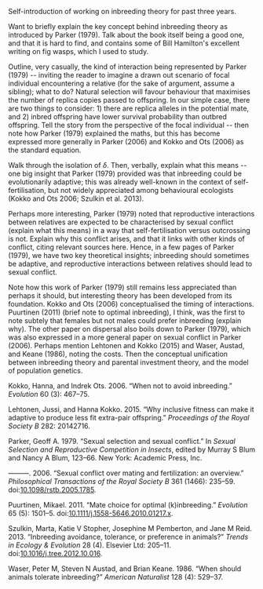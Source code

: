 Self-introduction of working on inbreeding theory for past three years.

Want to briefly explain the key concept behind inbreeding theory as
introduced by Parker (1979). Talk about the book itself being a good
one, and that it is hard to find, and contains some of Bill Hamilton's
excellent writing on fig wasps, which I used to study.

Outline, very casually, the kind of interaction being represented by
Parker (1979) -- inviting the reader to imagine a drawn out scenario of
focal individual encountering a relative (for the sake of argument,
assume a sibling); what to do? Natural selection will favour behaviour
that maximises the number of replica copies passed to offspring. In our
simple case, there are two things to consider: 1) there are replica
alleles in the potential mate, and 2) inbred offspring have lower
survival probability than outbred offspring. Tell the story from the
perspective of the focal individual -- then note how Parker (1979)
explained the maths, but this has become expressed more generally in
Parker (2006) and Kokko and Ots (2006) as the standard equation.

Walk through the isolation of *δ*. Then, verbally, explain what this
means -- one big insight that Parker (1979) provided was that inbreeding
could be evolutionarily adaptive; this was already well-known in the
context of self-fertilisation, but not widely appreciated among
behavioural ecologists (Kokko and Ots 2006; Szulkin et al. 2013).

Perhaps more interesting, Parker (1979) noted that reproductive
interactions between relatives are expected to be characterised by
sexual conflict (explain what this means) in a way that
self-fertilisation versus outcrossing is not. Explain why this conflict
arises, and that it links with other kinds of conflict, citing relevant
sources here. Hence, in a few pages of Parker (1979), we have two key
theoretical insights; inbreeding should sometimes be adaptive, and
reproductive interactions between relatives should lead to sexual
conflict.

Note how this work of Parker (1979) still remains less appreciated than
perhaps it should, but interesting theory has been developed from its
foundation. Kokko and Ots (2006) conceptualised the timing of
interactions. Puurtinen (2011) (brief note to optimal inbreeding), I
think, was the first to note subtely that females but not males could
prefer inbreeding (explain why). The other paper on dispersal also boils
down to Parker (1979), which was also expressed in a more general paper
on sexual conflict in Parker (2006). Perhaps mention Lehtonen and Kokko
(2015) and Waser, Austad, and Keane (1986), noting the costs. Then the
conceptual unification between inbreeding theory and parental investment
theory, and the model of population genetics.

Kokko, Hanna, and Indrek Ots. 2006. “When not to avoid inbreeding.”
*Evolution* 60 (3): 467–75.

Lehtonen, Jussi, and Hanna Kokko. 2015. “Why inclusive fitness can make
it adaptive to produce less fit extra-pair offspring.” *Proceedings of
the Royal Society B* 282: 20142716.

Parker, Geoff A. 1979. “Sexual selection and sexual conflict.” In
*Sexual Selection and Reproductive Competition in Insects*, edited by
Murray S Blum and Nancy A Blum, 123–66. New York: Academic Press, Inc.

———. 2006. “Sexual conflict over mating and fertilization: an overview.”
*Philosophical Transactions of the Royal Society B* 361 (1466): 235–59.
doi:[10.1098/rstb.2005.1785](https://doi.org/10.1098/rstb.2005.1785).

Puurtinen, Mikael. 2011. “Mate choice for optimal (k)inbreeding.”
*Evolution* 65 (5): 1501–5.
doi:[10.1111/j.1558-5646.2010.01217.x](https://doi.org/10.1111/j.1558-5646.2010.01217.x).

Szulkin, Marta, Katie V Stopher, Josephine M Pemberton, and Jane M Reid.
2013. “Inbreeding avoidance, tolerance, or preference in animals?”
*Trends in Ecology & Evolution* 28 (4). Elsevier Ltd: 205–11.
doi:[10.1016/j.tree.2012.10.016](https://doi.org/10.1016/j.tree.2012.10.016).

Waser, Peter M, Steven N Austad, and Brian Keane. 1986. “When should
animals tolerate inbreeding?” *American Naturalist* 128 (4): 529–37.
